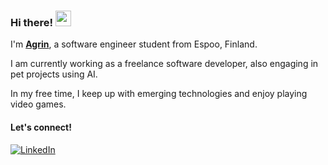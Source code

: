 ### Hi there! <img src="https://emojis.slackmojis.com/emojis/images/1536351075/4594/blob-wave.gif" width="25"/>

I'm [**Agrin**](https://www.agrinsadon.fi/), a software engineer student from Espoo, Finland.

I am currently working as a freelance software developer, also engaging in pet projects using AI. 

In my free time, I keep up with emerging technologies and enjoy playing video games.

#### Let's connect!
[<img alt="LinkedIn" src="https://img.shields.io/badge/LinkedIn-%230E76A8.svg?&style=for-the-badge&logo=LinkedIn&logoColor=white" />](https://www.linkedin.com/in/agrin-from-finland/)
